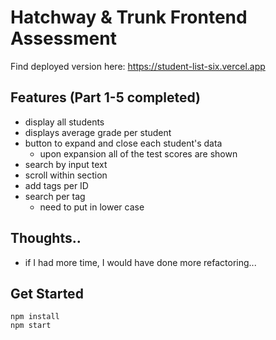 # Hatchway & Trunk Frontend Assessment
Find deployed version here:
https://student-list-six.vercel.app
## Features (Part 1-5 completed)
- display all students
- displays average grade per student
- button to expand and close each student's data
    - upon expansion all of the test scores are shown
- search by input text
- scroll within section
- add tags per ID
- search per tag
    - need to put in lower case


## Thoughts..
- if I had more time, I would have done more refactoring... 



## Get Started
```
npm install
npm start
```